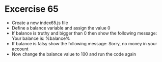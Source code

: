 # Excercise 65

* Create a new index65.js file
* Define a balance variable and assign the value 0
* If balance is truthy and bigger than 0 then show the following message: Your balance is: %balance%
* If balance is falsy show the following message: Sorry, no money in your account
* Now change the balance value to 100 and run the code again
